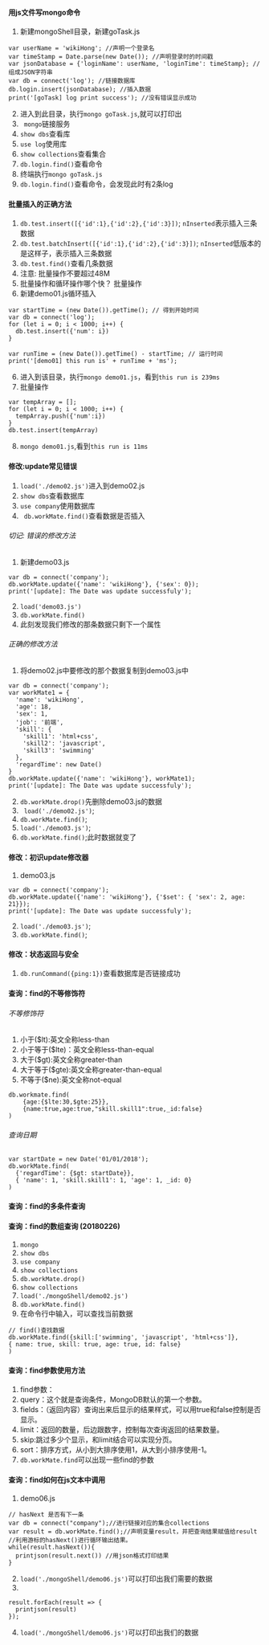 #### 用js文件写mongo命令
1. 新建mongoShell目录，新建goTask.js
```
var userName = 'wikiHong'; //声明一个登录名  
var timeStamp = Date.parse(new Date()); //声明登录时的时间戳 
var jsonDatabase = {'loginName': userName, 'loginTime': timeStamp}; //组成JSON字符串
var db = connect('log'); //链接数据库
db.login.insert(jsonDatabase); //插入数据
print('[goTask] log print success'); //没有错误显示成功
```
2. 进入到此目录，执行`mongo goTask.js`,就可以打印出
3. ` mongo`链接服务
4. `show dbs`查看库
5. `use log`使用库
6. `show collections`查看集合
7. `db.login.find()`查看命令
8. 终端执行`mongo goTask.js`
8. `db.login.find()`查看命令，会发现此时有2条log

#### 批量插入的正确方法
1. `db.test.insert([{'id':1},{'id':2},{'id':3}])`; `nInserted`表示插入三条数据
1. `db.test.batchInsert([{'id':1},{'id':2},{'id':3}])`; `nInserted`低版本的是这样子，表示插入三条数据
2. `db.test.find()`查看几条数据
3. 注意: 批量操作不要超过48M
4. 批量操作和循环操作哪个快？ 批量操作
5. 新建demo01.js循环插入
```
var startTime = (new Date()).getTime(); // 得到开始时间
var db = connect('log');
for (let i = 0; i < 1000; i++) {
  db.test.insert({'num': i})
}

var runTime = (new Date()).getTime() - startTime; // 运行时间
print('[demo01] this run is' + runTime + 'ms');
```
6. 进入到该目录，执行`mongo demo01.js`，看到`this run is 239ms`
7. 批量操作
```
var tempArray = [];
for (let i = 0; i < 1000; i++) {
  tempArray.push({'num':i})
}
db.test.insert(tempArray)
```
8. `mongo demo01.js`,看到`this run is 11ms`

#### 修改:update常见错误
1. `load('./demo02.js')`进入到demo02.js
2. `show dbs`查看数据库
3. `use company`使用数据库
4. ` db.workMate.find()`查看数据是否插入
###### 切记: 错误的修改方法
1. 新建demo03.js
```
var db = connect('company');
db.workMate.update({'name': 'wikiHong'}, {'sex': 0});
print('[update]: The Date was update successfuly');
```
2. `load('demo03.js')`
3. `db.workMate.find()`
4. 此刻发现我们修改的那条数据只剩下一个属性

###### 正确的修改方法
1. 将demo02.js中要修改的那个数据复制到demo03.js中
```
var db = connect('company');
var workMate1 = {
  'name': 'wikiHong',
  'age': 18,
  'sex': 1,
  'job': '前端',
  'skill': {
    'skill1': 'html+css',
    'skill2': 'javascript',
    'skill3': 'swimming'
  },
  'regardTime': new Date()
}
db.workMate.update({'name': 'wikiHong'}, workMate1);
print('[update]: The Date was update successfuly');
```
2. `db.workMate.drop()`先删除demo03.js的数据
3. ` load('./demo02.js')`;
4. `db.workMate.find()`;
5. `load('./demo03.js')`;
6. `db.workMate.find()`;此时数据就变了

#### 修改：初识update修改器
1. demo03.js
```
var db = connect('company');
db.workMate.update({'name': 'wikiHong'}, {'$set': { 'sex': 2, age: 21}});
print('[update]: The Date was update successfuly');
```
2. `load('./demo03.js')`;
3. `db.workMate.find()`;

#### 修改：状态返回与安全
1. `db.runCommand({ping:1})`查看数据库是否链接成功

#### 查询：find的不等修饰符
###### 不等修饰符
1. 小于($lt):英文全称less-than
2. 小于等于($lte)：英文全称less-than-equal
3. 大于($gt):英文全称greater-than
4. 大于等于($gte):英文全称greater-than-equal
5. 不等于($ne):英文全称not-equal
```
db.workmate.find(
    {age:{$lte:30,$gte:25}},
    {name:true,age:true,"skill.skill1":true,_id:false}
)
```
###### 查询日期
```
var startDate = new Date('01/01/2018');
db.workMate.find(
  {'regardTime': {$gt: startDate}},
  { 'name': 1, 'skill.skill1': 1, 'age': 1, _id: 0}
)
```
#### 查询：find的多条件查询
#### 查询：find的数组查询 (20180226)
1. `mongo`
2. `show dbs`
3. `use company`
4. `show collections`
5. `db.workMate.drop()`
6. `show collections`
7. `load('./mongoShell/demo02.js')`
8. `db.workMate.find()`
9. 在命令行中输入，可以查找当前数据
  ```
  // find()查找数据
  db.workMate.find({skill:['swimming', 'javascript', 'html+css']},
  { name: true, skill: true, age: true, id: false}
  )
  ```
#### 查询：find参数使用方法
1. find参数：
  1. query：这个就是查询条件，MongoDB默认的第一个参数。
  2. fields：（返回内容）查询出来后显示的结果样式，可以用true和false控制是否显示。
  3. limit：返回的数量，后边跟数字，控制每次查询返回的结果数量。
  4. skip:跳过多少个显示，和limit结合可以实现分页。
  5. sort：排序方式，从小到大排序使用1，从大到小排序使用-1。
2. `db.workMate.find`可以出现一些find的参数
#### 查询：find如何在js文本中调用
1. demo06.js
```
// hasNext 是否有下一条
var db = connect("company");//进行链接对应的集合collections
var result = db.workMate.find();//声明变量result，并把查询结果赋值给result
//利用游标的hasNext()进行循环输出结果。
while(result.hasNext()){
  printjson(result.next()) //用json格式打印结果
}

```
2. `load('./mongoShell/demo06.js')`可以打印出我们需要的数据
3. 
```
result.forEach(result => {
  printjson(result)
});
```
4. `load('./mongoShell/demo06.js')`可以打印出我们的数据

